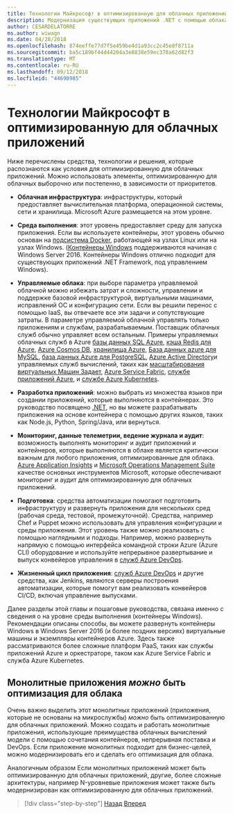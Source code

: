 ```yaml
---
title: Технологии Майкрософт в оптимизированную для облачных приложений
description: Модернизация существующих приложений .NET с помощью облака Azure и Windows контейнерах | Технологии Майкрософт в оптимизированную для облачных приложений
author: CESARDELATORRE
ms.author: wiwagn
ms.date: 04/28/2018
ms.openlocfilehash: 874eeffe77d7f5e459be4d1a93cc2c45e8f8711a
ms.sourcegitcommit: ba5c189bf44d44204a3e8838e59ec378a62d82f3
ms.translationtype: MT
ms.contentlocale: ru-RU
ms.lasthandoff: 09/12/2018
ms.locfileid: "44698985"
---
```

# <a name="microsoft-technologies-in-cloud-optimized-applications"></a>Технологии Майкрософт в оптимизированную для облачных приложений

Ниже перечислены средства, технологии и решения, которые распознаются как условия для оптимизированную для облачных приложений. Можно использовать элементы, оптимизированную для облачных выборочно или постепенно, в зависимости от приоритетов.

-   **Облачная инфраструктура**: инфраструктуры, который предоставляет вычислительная платформа, операционной системы, сети и хранилища. Microsoft Azure размещается на этом уровне.

-   **Среда выполнения**: этот уровень предоставляет среду для запуска приложения. Если вы используете контейнеры, этот уровень обычно основан на [подсистема Docker](https://docs.docker.com/engine/), работающей на узлах Linux или на узлах Windows. ([Контейнеры Windows](https://docs.microsoft.com/virtualization/windowscontainers/about/) поддерживаются начиная с Windows Server 2016. Контейнеры Windows отлично подходит для существующих приложений .NET Framework, под управлением Windows).

-   **Управляемые облака**: при выборе параметра управляемой облачной можно избежать затрат и сложности, управлении и поддержке базовой инфраструктурой, виртуальными машинами, исправлений ОС и конфигурацию сети. Если вы решили перенос с помощью IaaS, вы отвечаете все эти задачи и сопутствующие затраты. В параметре управляемой облачной управлять только приложениям и службам, разрабатываемым. Поставщик облачных служб обычно управляет всем остальным. Примеры управляемых облачных служб в Azure [базы данных SQL Azure](https://azure.microsoft.com/services/sql-database), [кэша Redis для Azure](https://azure.microsoft.com/services/cache/), [Azure Cosmos DB](https://azure.microsoft.com/services/cosmos-db/), [хранилища Azure](https://azure.microsoft.com/services/storage/), [База данных azure для MySQL](https://azure.microsoft.com/services/mysql/), [база данных Azure для PostgreSQL](https://azure.microsoft.com/services/postgresql/), [Azure Active Directory](https://azure.microsoft.com/services/active-directory/)и управляемых служб вычислений, таких как [масштабирования виртуальных Машин Задает](https://azure.microsoft.com/services/virtual-machine-scale-sets/), [Azure Service Fabric](https://azure.microsoft.com/services/service-fabric/), [службе приложений Azure](https://azure.microsoft.com/services/app-service/), и [службе Azure Kubernetes](https://azure.microsoft.com/services/container-service/).

-   **Разработка приложений**: можно выбрать из множества языков при создании приложений, которые выполняются в контейнерах. Это руководство посвящено [.NET](https://www.microsoft.com/net), но вы можете разрабатывать приложения на основе контейнера с помощью других языков, таких как Node.js, Python, Spring/Java, или вернуться.

-   **Мониторинг, данные телеметрии, ведение журнала и аудит**: возможность выполнять мониторинг и аудит приложений и контейнеров, которые выполняются в облаке является критически важным для любого приложения, оптимизированные для облака. [Azure Application Insights](https://azure.microsoft.com/services/application-insights/) и [Microsoft Operations Management Suite](https://www.microsoft.com/cloud-platform/operations-management-suite) качестве основных инструментов Microsoft, которые обеспечивают мониторинг и аудит для оптимизированную для облачных приложений.

-   **Подготовка**: средства автоматизации помогают подготовить инфраструктуру и развернуть приложения для нескольких сред (рабочая среда, тестовой, промежуточной). Средства, например Chef и Puppet можно использовать для управления конфигурации и среды приложения. Этот уровень также можно реализовать с помощью наглядными и подходы. Например, можно развернуть напрямую с помощью интерфейса командной строки Azure (Azure CLI) оборудование и используйте непрерывное развертывание и выпуск конвейеров управления в [служб Azure DevOps](https://visualstudio.microsoft.com/team-services/).

-   **Жизненный цикл приложения**: [служб Azure DevOps](https://visualstudio.microsoft.com/team-services/) и другие средства, как Jenkins, являются серверы построения автоматизации, которые помогут вам реализовать конвейеров CI/CD, включая управление выпусками.

Далее разделы этой главы и пошаговые руководства, связана именно с сведения о на уровне среды выполнения (контейнеры Windows). Рекомендации описаны способы, вы можете развернуть контейнеры Windows в Windows Server 2016 (и более поздних версиях) виртуальные машины и экземпляры контейнеров Azure. Здесь также рассматриваются более сложные платформ PaaS, таких как службы приложений Azure и оркестраторе, таком как Azure Service Fabric и служба Azure Kubernetes.

## <a name="monolithic-applications-can-be-cloud-optimized"></a>Монолитные приложения *можно* быть оптимизация для облака

Очень важно выделить этот монолитных приложений (приложения, которые не основаны на микрослужбы) *можно* быть оптимизированную для облачных приложений. Можно создать и работать монолитные приложения, использующие преимущества облачных вычислений модели с помощью сочетания контейнеров, непрерывная поставка и DevOps. Если приложение монолитных подходит для бизнес-целей, можно модернизировать его и сделать его оптимизация для облака.

Аналогичным образом Если монолитных приложений может быть оптимизированную для облачных приложений, другие, более сложные архитектуры, например N-уровневые приложения может также быть модернизирован как оптимизированную для облачных приложений.

>[!div class="step-by-step"]
[Назад](reasons-to-modernize-existing-net-apps-to-cloud-optimized-applications.md)
[Вперед](what-about-cloud-native-applications.md)
